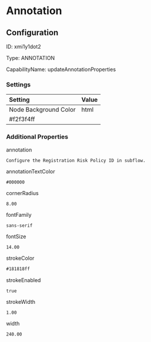 # Annotation
## Configuration
ID:  xmi1y1dot2

Type: ANNOTATION 

CapabilityName: updateAnnotationProperties

### Settings
| Setting | Value  |
| :------------------------ | ---------------------------------------- |
| Node Background Color | html 
#f2f3f4ff | 






### Additional Properties
annotation
```string 
Configure the Registration Risk Policy ID in subflow.
```


annotationTextColor
```html 
#000000
```


cornerRadius
```float64 
8.00
```


fontFamily
```string 
sans-serif
```


fontSize
```float64 
14.00
```


strokeColor
```html 
#181818ff
```


strokeEnabled
```bool 
true
```


strokeWidth
```float64 
1.00
```


width
```float64 
240.00
```




